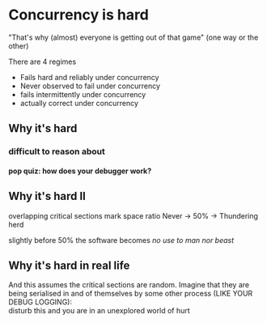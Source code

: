 Concurrency is hard
====================
 
"That's why (almost) everyone is getting out of that game" (one way or the other)


There are 4 regimes

* Fails hard and reliably under concurrency
* Never observed to fail under concurrency
* fails intermittently under concurrency
* actually correct under concurrency


Why it's hard
----------------



### difficult to reason about
#### pop quiz: how does your debugger work?




Why it's hard II
----------------


overlapping critical sections
mark space ratio
 Never -> 50% -> Thundering herd
 
 
 slightly before 50% the software becomes *no use to man nor beast*


Why it's hard in real life
--------------------------


And this assumes the critical sections are random.
Imagine that they are being serialised in and of themselves by some other process (LIKE YOUR DEBUG LOGGING):   
disturb this and you are in an unexplored world of hurt



